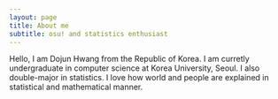 ```yaml
---
layout: page
title: About me
subtitle: osu! and statistics enthusiast
---
```


Hello, I am Dojun Hwang from the Republic of Korea.
I am curretly undergraduate in computer science at Korea University, Seoul. I also double-major in statistics.
I love how world and people are explained in statistical and mathematical manner.
